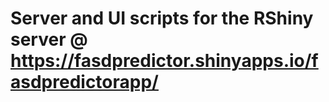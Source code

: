 # Server and UI scripts for the RShiny server @ https://fasdpredictor.shinyapps.io/fasdpredictorapp/
